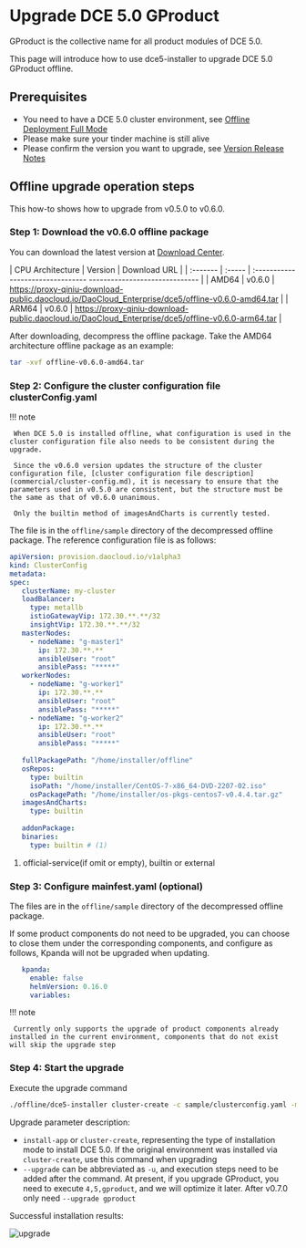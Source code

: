 # Upgrade DCE 5.0 GProduct

GProduct is the collective name for all product modules of DCE 5.0.

This page will introduce how to use dce5-installer to upgrade DCE 5.0 GProduct offline.

## Prerequisites

- You need to have a DCE 5.0 cluster environment, see [Offline Deployment Full Mode](commercial/start-install.md)
- Please make sure your tinder machine is still alive
- Please confirm the version you want to upgrade, see [Version Release Notes](release-notes.md)

## Offline upgrade operation steps

This how-to shows how to upgrade from v0.5.0 to v0.6.0.

### Step 1: Download the v0.6.0 offline package

You can download the latest version at [Download Center](https://docs.daocloud.io/download/dce5/).

| CPU Architecture | Version | Download URL |
| :------- | :----- | :-------------------------------- ------------------------------ |
| AMD64 | v0.6.0 | https://proxy-qiniu-download-public.daocloud.io/DaoCloud_Enterprise/dce5/offline-v0.6.0-amd64.tar |
| ARM64 | v0.6.0 | https://proxy-qiniu-download-public.daocloud.io/DaoCloud_Enterprise/dce5/offline-v0.6.0-arm64.tar |

After downloading, decompress the offline package. Take the AMD64 architecture offline package as an example:

```bash
tar -xvf offline-v0.6.0-amd64.tar
```

### Step 2: Configure the cluster configuration file clusterConfig.yaml

!!! note

     When DCE 5.0 is installed offline, what configuration is used in the cluster configuration file also needs to be consistent during the upgrade.
    
     Since the v0.6.0 version updates the structure of the cluster configuration file, [cluster configuration file description](commercial/cluster-config.md), it is necessary to ensure that the parameters used in v0.5.0 are consistent, but the structure must be the same as that of v0.6.0 unanimous.
    
     Only the builtin method of imagesAndCharts is currently tested.

The file is in the `offline/sample` directory of the decompressed offline package. The reference configuration file is as follows:

```yaml
apiVersion: provision.daocloud.io/v1alpha3
kind: ClusterConfig
metadata:
spec:
   clusterName: my-cluster
   loadBalancer:
     type: metallb
     istioGatewayVip: 172.30.**.**/32
     insightVip: 172.30.**.**/32
   masterNodes:
     - nodeName: "g-master1"
       ip: 172.30.**.**
       ansibleUser: "root"
       ansiblePass: "*****"
   workerNodes:
     - nodeName: "g-worker1"
       ip: 172.30.**.**
       ansibleUser: "root"
       ansiblePass: "*****"
     - nodeName: "g-worker2"
       ip: 172.30.**.**
       ansibleUser: "root"
       ansiblePass: "*****"
 
   fullPackagePath: "/home/installer/offline"
   osRepos:
     type: builtin
     isoPath: "/home/installer/CentOS-7-x86_64-DVD-2207-02.iso"
     osPackagePath: "/home/installer/os-pkgs-centos7-v0.4.4.tar.gz"
   imagesAndCharts:
     type: builtin
 
   addonPackage:
   binaries:
     type: builtin # (1)
```

1. official-service(if omit or empty), builtin or external

### Step 3: Configure mainfest.yaml (optional)

The files are in the `offline/sample` directory of the decompressed offline package.

If some product components do not need to be upgraded, you can choose to close them under the corresponding components, and configure as follows, Kpanda will not be upgraded when updating.

```yaml
   kpanda:
     enable: false
     helmVersion: 0.16.0
     variables:
```

!!! note

     Currently only supports the upgrade of product components already installed in the current environment, components that do not exist will skip the upgrade step

### Step 4: Start the upgrade

Execute the upgrade command

```bash
./offline/dce5-installer cluster-create -c sample/clusterconfig.yaml -m sample/manifest.yaml --upgrade 4,5,gproduct
```

Upgrade parameter description:

- `install-app` or `cluster-create`, representing the type of installation mode to install DCE 5.0. If the original environment was installed via `cluster-create`, use this command when upgrading
- `--upgrade` can be abbreviated as `-u`, and execution steps need to be added after the command. At present, if you upgrade GProduct, you need to execute `4,5,gproduct`, and we will optimize it later. After v0.7.0 only need `--upgrade gproduct`

Successful installation results:

![upgrade](https://docs.daocloud.io/daocloud-docs-images/docs/install/images/upgrade.png)
